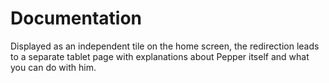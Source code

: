 # Documentation
Displayed as an independent tile on the home screen, the redirection leads to a separate tablet page with explanations about Pepper itself and what you can do with him. 
